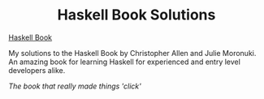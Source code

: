 <h1 align="center">Haskell Book Solutions</h1>

[Haskell Book](<Homepage url> "https://haskellbook.com/")

My solutions to the Haskell Book by Christopher Allen and
Julie Moronuki. An amazing book for learning Haskell for experienced and entry level developers alike.


_The book that really made things 'click'_  
